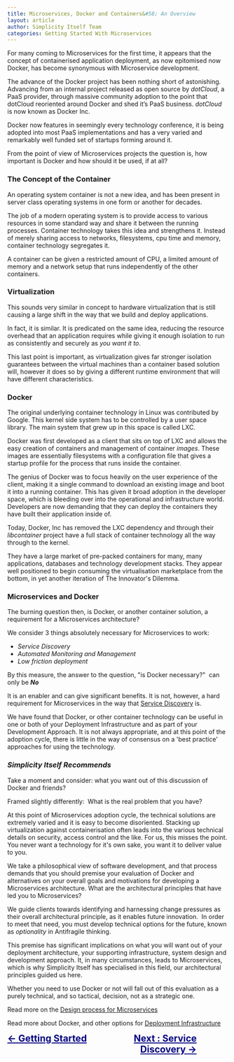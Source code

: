 ```yaml
---
title: Microservices, Docker and Containers&#58; An Overview
layout: article
author: Simplicity Itself Team
categories: Getting Started With Microservices
---
```


For many coming to Microservices for the first time, it appears that the concept of containerised application deployment, as now epitomised now Docker, has become synonymous with Microservice development.

The advance of the Docker project has been nothing short of astonishing. Advancing from an internal project released as open source by <em>dotCloud</em>, a PaaS provider, through massive community adoption to the point that dotCloud reoriented around Docker and shed it’s PaaS business. <em>dotCloud</em> is now known as Docker Inc.

Docker now features in seemingly every technology conference, it is being adopted into most PaaS implementations and has a very varied and remarkably well funded set of startups forming around it.

From the point of view of Microservices projects the question is, how important is Docker and how should it be used, if at all?

<h3>The Concept of the Container</h3>

An operating system container is not a new idea, and has been present in server class operating systems in one form or another for decades.

The job of a modern operating system is to provide access to various resources in some standard way and share it between the running processes. Container technology takes this idea and strengthens it. Instead of merely sharing access to networks, filesystems, cpu time and memory, container technology segregates it.

A container can be given a restricted amount of CPU, a limited amount of memory and a network setup that runs independently of the other containers.
<h3>Virtualization</h3>
This sounds very similar in concept to hardware virtualization that is still causing a large shift in the way that we build and deploy applications.

In fact, it is similar. It is predicated on the same idea, reducing the resource overhead that an application requires while giving it enough isolation to run as consistently and securely as <em>you want it to</em>.

This last point is important, as virtualization gives far stronger isolation guarantees between the virtual machines than a container based solution will, however it does so by giving a different runtime environment that will have different characteristics.

<h3>Docker</h3>

The original underlying container technology in Linux was contributed by Google. This kernel side system has to be controlled by a user space library. The main system that grew up in this space is called LXC.

Docker was first developed as a client that sits on top of LXC and allows the easy creation of containers and management of container <em>images</em>. These images are essentially filesystems with a configuration file that gives a startup profile for the process that runs inside the container.

The genius of Docker was to focus heavily on the user experience of the client, making it a single command to download an existing image and boot it into a running container. This has given it broad adoption in the developer space, which is bleeding over into the operational and infrastructure world. Developers are now demanding that they can deploy the containers they have built their application inside of.

Today, Docker, Inc has removed the LXC dependency and through their <em>libcontainer</em> project have a full stack of container technology all the way through to the kernel.

They have a large market of pre-packed containers for many, many applications, databases and technology development stacks. They appear well positioned to begin consuming the virtualisation marketplace from the bottom, in yet another iteration of The Innovator's Dilemma.

<h3>Microservices and Docker</h3>

The burning question then, is Docker, or another container solution, a requirement for a Microservices architecture?

We consider 3 things absolutely necessary for Microservices to work:
<ul>
	<li><em>Service Discovery</em></li>
	<li><em>Automated Monitoring and Management</em></li>
	<li><em>Low friction deployment</em></li>
</ul>

By this measure, the answer to the question, "is Docker necessary?"  can only be <em><strong>No</strong></em>

It is an enabler and can give significant benefits. It is not, however, a hard requirement for Microservices in the way that <a title="Service Discovery Overview" href="/learning/getting-started-microservices/service-discovery-overview/" target="_blank">Service Discovery</a> is.

We have found that Docker, or other container technology can be useful in one or both of your Deployment Infrastructure and as part of your Development Approach. It is not always appropriate, and at this point of the adoption cycle, there is little in the way of consensus on a 'best practice' approaches for using the technology.

<h3><em>Simplicity Itself Recommends</em></h3>

Take a moment and consider: what you want out of this discussion of Docker and friends?

Framed slightly differently:  What is the real problem that you have?

At this point of Microservices adoption cycle, the technical solutions are extremely varied and it is easy to become disoriented. Stacking up virtualization against containerisation often leads into the various technical details on security, access control and the like. For us, this misses the point. You never want a technology for it's own sake, you want it to deliver value to you.

We take a philosophical view of software development, and that process demands that you should premise your evaluation of Docker and alternatives on your overall goals and motivations for developing a Microservices architecture. What are the architectural principles that have led you to Microservices?

We guide clients towards identifying and harnessing change pressures as their overall architectural principle, as it enables future innovation.  In order to meet that need, you must develop technical options for the future, known as <em>optionality</em> in Antifragile thinking.

This premise has significant implications on what you will want out of your deployment architecture, your supporting infrastructure, system design and development approach. It, in many circumstances, leads to Microservices, which is why Simplicity Itself has specialised in this field, our architectural principles guided us here.

Whether you need to use Docker or not will fall out of this evaluation as a purely technical, and so tactical, decision, not as a strategic one.

Read more on the <a title="Designing Microservices Overview" href="/learning/getting-started-microservices/designing-microservices-overview/">Design process for Microservices</a>

Read more about Docker, and other options for <a title="Microservice Deployment Overview" href="/learning/getting-started-microservices/microservice-deployment-overview/">Deployment Infrastructure</a>

<div style="vertical-align: top; text-align: left; font-size: 1.5em; display: inline-block; width: 40%;"><span style="color: #000080;"><a style="color: #000080;" title="Getting Started" href="/learning/getting-started-microservices/microservices-docker-and-containers-an-overview/"><strong>&lt;- Getting Started</strong></a></span></div>
<div style="vertical-align: top; text-align: right; font-size: 1.5em; display: inline-block; width: 45%;"><span style="color: #000080;"><a style="color: #000080;" title="Service Discovery Overview" href="/learning/getting-started-microservices/service-discovery-overview/"><strong>Next : Service Discovery -&gt;</strong></a></span></div>
